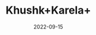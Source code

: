 ---
title: 'Khushk+Karela+'
date: '2022-09-15' 
metatag: '' 
inventory: '0' 
draft: false 
# meta description 
shortDescripton: ''
description: 'Herb'
longdescription: ''
featured: True
# product Price
price: '40.0'
# Product Short Description
shortDescription: ''
productID: '5C273282-0C27-ED11-9968-005056B3A416'
type: 'products'
category: 'Herb' 
thumnailproduct: 'https://aminsaddiquidawakhana.eralive.net/images/products/5C273282-0C27-ED11-9968-005056B3A4161.png' 
images:
  - image: 'images/products/5C273282-0C27-ED11-9968-005056B3A4161.png'  
Variants:
---